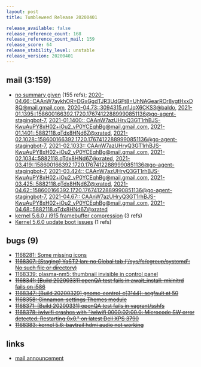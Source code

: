```yaml
---
layout: post
title: Tumbleweed Release 20200401

release_available: false
release_reference_count: 168
release_reference_count_mail: 159
release_score: 64
release_stability_level: unstable
release_version: 20200401
---
```


## mail (3:159)

- [no summary given](https://lists.opensuse.org/opensuse-factory/2020-04/msg00063.html) (155 refs); [2020-04.66::<CAAnW7aykhOR=DGxGgdTJR3UdGFt8=UhNAGearROr8ygtHxxD8Q@mail.gmail.com>](https://lists.opensuse.org/opensuse-factory/2020-04/msg00066.html), [2020-04.73::<3094315.m1JqX6CKS3@baldo>](https://lists.opensuse.org/opensuse-factory/2020-04/msg00073.html), [2021-01.1395::<158600166392.1720.17674122889990851136@go-agent-stagingbot-7>](https://lists.opensuse.org/archives/list/factory@lists.opensuse.org/thread/PI7FXRDPE6KG3TJAT57H3IS7SMZYVPV3), [2021-01.1400::
 <CAAnW7azUHryQ3GT1rhBJS-KwuAuPY8xH02+iOu2_vP0YCEqhBg@mail.gmail.com>](https://lists.opensuse.org/archives/list/factory@lists.opensuse.org/thread/72GNCYKEURFHDZTD2EN36FX24GBENNUF), [2021-01.1401::<5882118.qTdx8HNd6Z@xrated>](https://lists.opensuse.org/archives/list/factory@lists.opensuse.org/thread/5H4XMKSG3OBDBI3QICQ6CCNJ5PWTUY4H), [2021-02.1028::<158600166392.1720.17674122889990851136@go-agent-stagingbot-7>](https://lists.opensuse.org/archives/list/factory@lists.opensuse.org/thread/PI7FXRDPE6KG3TJAT57H3IS7SMZYVPV3), [2021-02.1033::
 <CAAnW7azUHryQ3GT1rhBJS-KwuAuPY8xH02+iOu2_vP0YCEqhBg@mail.gmail.com>](https://lists.opensuse.org/archives/list/factory@lists.opensuse.org/thread/72GNCYKEURFHDZTD2EN36FX24GBENNUF), [2021-02.1034::<5882118.qTdx8HNd6Z@xrated>](https://lists.opensuse.org/archives/list/factory@lists.opensuse.org/thread/5H4XMKSG3OBDBI3QICQ6CCNJ5PWTUY4H), [2021-03.419::<158600166392.1720.17674122889990851136@go-agent-stagingbot-7>](https://lists.opensuse.org/archives/list/factory@lists.opensuse.org/thread/PI7FXRDPE6KG3TJAT57H3IS7SMZYVPV3), [2021-03.424::
 <CAAnW7azUHryQ3GT1rhBJS-KwuAuPY8xH02+iOu2_vP0YCEqhBg@mail.gmail.com>](https://lists.opensuse.org/archives/list/factory@lists.opensuse.org/thread/72GNCYKEURFHDZTD2EN36FX24GBENNUF), [2021-03.425::<5882118.qTdx8HNd6Z@xrated>](https://lists.opensuse.org/archives/list/factory@lists.opensuse.org/thread/5H4XMKSG3OBDBI3QICQ6CCNJ5PWTUY4H), [2021-04.62::<158600166392.1720.17674122889990851136@go-agent-stagingbot-7>](https://lists.opensuse.org/archives/list/factory@lists.opensuse.org/thread/PI7FXRDPE6KG3TJAT57H3IS7SMZYVPV3), [2021-04.67::
 <CAAnW7azUHryQ3GT1rhBJS-KwuAuPY8xH02+iOu2_vP0YCEqhBg@mail.gmail.com>](https://lists.opensuse.org/archives/list/factory@lists.opensuse.org/thread/72GNCYKEURFHDZTD2EN36FX24GBENNUF), [2021-04.68::<5882118.qTdx8HNd6Z@xrated>](https://lists.opensuse.org/archives/list/factory@lists.opensuse.org/thread/5H4XMKSG3OBDBI3QICQ6CCNJ5PWTUY4H)
- [kernel 5.6.0 / i915 framebuffer compression](https://lists.opensuse.org/opensuse-factory/2020-04/msg00078.html) (3 refs)
- [Kernel 5.6.0 update boot issues](https://lists.opensuse.org/opensuse-factory/2020-04/msg00090.html) (1 refs)

## bugs (9)

<!--more-->

- [1168281: Some missing icons](https://bugzilla.opensuse.org/show_bug.cgi?id=1168281)
- ~~[1168307: \[Staging\] YaST2 lan: no Global tab ('/sys/fs/cgroup/systemd': No such file or directory)](https://bugzilla.opensuse.org/show_bug.cgi?id=1168307)~~
- [1168339: plasma-nm5: thumbnail invisible in control panel](https://bugzilla.opensuse.org/show_bug.cgi?id=1168339)
- ~~[1168341: \[Build 20200331\] openQA test fails in await_install: mkinitrd fails on i586](https://bugzilla.opensuse.org/show_bug.cgi?id=1168341)~~
- ~~[1168347: \[Build 20200329\] gnome-control-c\[3144\]: segfault at 50](https://bugzilla.opensuse.org/show_bug.cgi?id=1168347)~~
- ~~[1168358: Cinnamon-settings Themes module](https://bugzilla.opensuse.org/show_bug.cgi?id=1168358)~~
- ~~[1168371: \[Build 20200331\] openQA test fails in vagrant/sshfs](https://bugzilla.opensuse.org/show_bug.cgi?id=1168371)~~
- ~~[1168378: iwlwifi crashes with "iwlwifi 0000:02:00.0: Microcode SW error detected. Restarting 0x0." on latest Dell XPS 3790](https://bugzilla.opensuse.org/show_bug.cgi?id=1168378)~~
- ~~[1168383: kernel 5.6: baytrail hdmi audio not working](https://bugzilla.opensuse.org/show_bug.cgi?id=1168383)~~



## links

- [mail announcement](https://lists.opensuse.org/archives/list/factory@lists.opensuse.org/thread/PI7FXRDPE6KG3TJAT57H3IS7SMZYVPV3)
